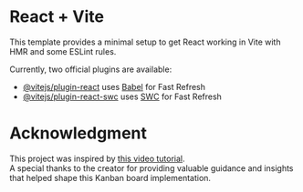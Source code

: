 # React + Vite

This template provides a minimal setup to get React working in Vite with HMR and some ESLint rules.

Currently, two official plugins are available:

- [@vitejs/plugin-react](https://github.com/vitejs/vite-plugin-react/blob/main/packages/plugin-react/README.md) uses [Babel](https://babeljs.io/) for Fast Refresh
- [@vitejs/plugin-react-swc](https://github.com/vitejs/vite-plugin-react-swc) uses [SWC](https://swc.rs/) for Fast Refresh

# Acknowledgment

This project was inspired by [this video tutorial](https://youtu.be/O5lZqqy7VQE?si=ybL2uZNnqmSAX15g).  
A special thanks to the creator for providing valuable guidance and insights that helped shape this Kanban board implementation.
